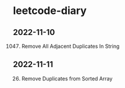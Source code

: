 # leetcode-diary

## 2022-11-10

1047. Remove All Adjacent Duplicates In String

## 2022-11-11

26. Remove Duplicates from Sorted Array
